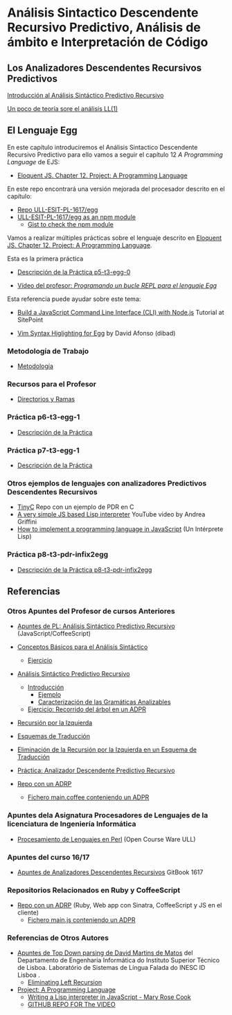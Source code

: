 # Análisis Sintactico Descendente Recursivo Predictivo, Análisis de ámbito e Interpretación de Código

## Los Analizadores Descendentes Recursivos Predictivos

[Introducción al Análisis Sintáctico Predictivo Recursivo]({{site.baseurl}}/tema3-analisis-descendente-predictivo-recursivo/pdr-teoria)

[Un poco de teoría sore el análisis LL(1)](ll1)

## El Lenguaje Egg

En este capítulo introduciremos el Análisis Sintactico Descendente Recursivo Predictivo
para ello vamos a seguir el capítulo 12 *A Programming Language* de EJS:

* [Eloquent JS. Chapter 12. Project: A Programming Language](http://eloquentjavascript.net/12_language.html)

En este repo encontrará una versión mejorada del procesador descrito en el capítulo:

* [Repo ULL-ESIT-PL-1617/egg](https://github.com/ULL-ESIT-PL-1617/egg)
* [ULL-ESIT-PL-1617/egg as an npm module](https://www.npmjs.com/package/@crguezl/eloquentjsegg)
  * [Gist to check the npm module](https://gist.github.com/crguezl/8dfcaa01a0377dead374bc35c462c29d)

Vamos a realizar múltiples prácticas sobre el lenguaje descrito en [Eloquent JS. Chapter 12. Project: A Programming Language](http://eloquentjavascript.net/12_language.html). 

Esta es la primera práctica

* [Descripción de la Práctica p5-t3-egg-0](practicas/p5-t3-egg-0)
 
*  [Vídeo del profesor: *Programando un bucle REPL para el lenguaje Egg*](https://youtu.be/5gIlt6r29lw)

Esta referencia puede ayudar sobre este tema:

* [Build a JavaScript Command Line Interface (CLI) with Node.js](https://www.sitepoint.com/javascript-command-line-interface-cli-node-js/) Tutorial at SitePoint


* [Vim Syntax Higlighting for Egg](https://github.com/ULL-ESIT-PL-1819/.vim/tree/master/syntax) by David Afonso (dibad)


### Metodología  de Trabajo

* [Metodología](practicas/metodologia-para-las-practicas)

### Recursos para el Profesor

* [Directorios y Ramas](practicas/directorios)


### Práctica p6-t3-egg-1

* [Descripción de la Práctica](practicas/p6-t3-egg-1)

### Práctica p7-t3-egg-1

* [Descripción de la Práctica](practicas/p6-t3-egg-1)

### Otros ejemplos de lenguajes con analizadores Predictivos Descendentes Recursivos

* [TinyC](https://github.com/ULL-ESIT-PL-1718/tiny-c) Repo con un ejemplo de PDR en C
* [A very simple JS based Lisp interpreter](https://youtu.be/VqIic9tshfg) YouTube video by Andrea Griffini
* [How to implement a programming language in JavaScript](http://lisperator.net/pltut/) (Un Intérprete Lisp)

### Práctica p8-t3-pdr-infix2egg

* [Descripción de la Práctica p8-t3-pdr-infix2egg](practicas/p8-t3-pdr-infix2egg)

##  Referencias

### Otros Apuntes del Profesor de cursos Anteriores

* [Apuntes de PL: Análisis Sintáctico Predictivo Recursivo](http://crguezl.github.io/pl-html/node20.html) (JavaScript/CoffeeScript)
*   <a href="http://crguezl.github.io/pl-html/node21.html" target="_blank">Conceptos Básicos para el Análisis Sintáctico</a>
    *   <a href="http://crguezl.github.io/pl-html/node21.html#SECTION04211000000000000000" target="_blank">Ejercicio</a>  

*   <a href="http://crguezl.github.io/pl-html/node22.html" target="_blank">Análisis Sintáctico Predictivo Recursivo</a>
    *   <a href="http://crguezl.github.io/pl-html/node22.html#SECTION04221000000000000000" target="_blank">Introducción</a>
        *   <a href="http://crguezl.github.io/pl-html/node22.html#SECTION04221010000000000000" target="_blank">Ejemplo</a>
        *   <a href="http://crguezl.github.io/pl-html/node22.html#SECTION04221020000000000000" target="_blank">Caracterización de las Gramáticas Analizables</a>
    *   <a href="http://crguezl.github.io/pl-html/node22.html#SECTION04222000000000000000" target="_blank">Ejercicio: Recorrido del árbol en un ADPR</a>  

*   <a href="http://crguezl.github.io/pl-html/node23.html" target="_blank">Recursión por la Izquierda</a>
*   <a href="http://crguezl.github.io/pl-html/node24.html" target="_blank">Esquemas de Traducción</a>
*   <a href="http://crguezl.github.io/pl-html/node25.html" target="_blank">Eliminación de la Recursión por la Izquierda en un Esquema de Traducción</a>
*   <a href="http://crguezl.github.io/pl-html/node26.html" target="_blank">Práctica: Analizador Descendente Predictivo Recursivo</a>
  * <a href="https://github.com/ULL-ESIT-PL-1819/parser-pdr-example) (Node.js, Web app con ExpressJS, CoffeeScript" target="_blank">Repo con un ADRP</a>
    - <a href="https://github.com/ULL-ESIT-PL-1819/parser-pdr-example/blob/master/views/main.coffee" target="_blank">Fichero main.coffee conteniendo un ADPR</a>

###  Apuntes dela Asignatura Procesadores de Lenguajes de la licenciatura de Ingeniería Informática

* [Procesamiento de Lenguajes en Perl](https://campusvirtual.ull.es/ocw/pluginfile.php/2304/mod_resource/content/0/perlexamples/node1.html) (Open Course Ware ULL)

### Apuntes del curso 16/17

* [Apuntes de Analizadores Descendentes Recursivos](https://casianorodriguezleon.gitbooks.io/ull-esit-1617/content/apuntes/parsing/recursivodescendente/) GitBook 1617

### Repositorios Relacionados en Ruby y CoffeeScript

* [Repo con un ADRP](https://github.com/crguezl/prdcalc) (Ruby, Web app con Sinatra, CoffeeScript y JS en el cliente)
  - [Fichero main.js conteniendo un ADPR](https://github.com/crguezl/prdcalc/blob/master/views/main.js)

### Referencias de Otros Autores

* [Apuntes de Top Down parsing de David Martins de Matos](https://www.l2f.inesc-id.pt/~david/w/pt/Top-Down_Parsing) del Departamento de Engenharia Informática do Instituto Superior Técnico de Lisboa.  Laboratório de Sistemas de Língua Falada do INESC ID Lisboa .
  - [Eliminating Left Recursion](https://www.l2f.inesc-id.pt/~david/w3/pt/index.php/Top-Down_Parsing?rdfrom=https%3A%2F%2Fwww.l2f.inesc-id.pt%2F~david%2Fwiki%2Fpt%2Findex.php%3Ftitle%3DTop-Down_Parsing%26redirect%3Dno#Step_3:_Eliminating_Left_Recursion)
* [Project: A Programming Language](http://eloquentjavascript.net/11_language.html)   
   - [Writing a Lisp interpreter in JavaScript - Mary Rose Cook](https://youtu.be/hqnTvuvXPCc) 
   - [GITHUB REPO FOR The VIDEO](https://github.com/maryrosecook/littlelisp)

<!--
* Análisis Top-Down
   * RDP
   * [Project: A Programming Language](http://eloquentjavascript.net/11_language.html)   
     - [Writing a Lisp interpreter in JavaScript - Mary Rose Cook](https://youtu.be/hqnTvuvXPCc) 
     - [GITHUB REPO FOR The VIDEO](https://github.com/maryrosecook/littlelisp)
   * LL 
   * PEGs
    * GLL
* Análisis Bottom-Up
    * Earley
    * LR
        * LALR
            * [Parser and Lexer — How to Create a Compiler part 1/6 — Converting text into an Abstract Syntax Tree](https://youtu.be/eF9qWbuQLuw) YouTube Video. Bison. C++
        * GLR
-->
